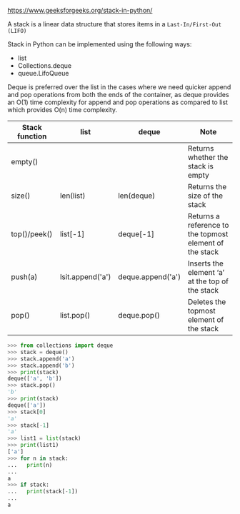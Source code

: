 
https://www.geeksforgeeks.org/stack-in-python/

A stack is a linear data structure that stores items in a `Last-In/First-Out (LIFO)`

Stack in Python can be implemented using the following ways:
- list
- Collections.deque
- queue.LifoQueue

Deque is preferred over the list in the cases where we need quicker append and pop operations from both the ends of the container, as deque provides an O(1) time complexity for append and pop operations as compared to list which provides O(n) time complexity.



| Stack function | list             | deque             | Note                                                    |
| -------------- | ---------------- | ----------------- | ------------------------------------------------------- |
| empty()        |                  |                   | Returns whether the stack is empty                      |
| size()         | len(list)        | len(deque)        | Returns the size of the stack                           |
| top()/peek()   | list[-1]         | deque[-1]         | Returns a reference to the topmost element of the stack |
| push(a)        | lsit.append('a') | deque.append('a') | Inserts the element ‘a’ at the top of the stack         |
| pop()          | list.pop()       | deque.pop()       | Deletes the topmost element of the stack                |

```python
>>> from collections import deque
>>> stack = deque()
>>> stack.append('a')
>>> stack.append('b')
>>> print(stack)
deque(['a', 'b'])
>>> stack.pop()
'b'
>>> print(stack)
deque(['a'])
>>> stack[0]
'a'
>>> stack[-1]
'a'
>>> list1 = list(stack)
>>> print(list1)
['a']
>>> for n in stack:
...   print(n)
...
a
>>> if stack:
...   print(stack[-1])
...
a
```